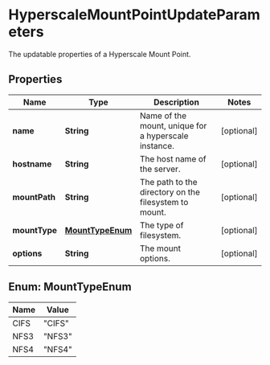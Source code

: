 

# HyperscaleMountPointUpdateParameters

The updatable properties of a Hyperscale Mount Point.

## Properties

Name | Type | Description | Notes
------------ | ------------- | ------------- | -------------
**name** | **String** | Name of the mount, unique for a hyperscale instance. |  [optional]
**hostname** | **String** | The host name of the server. |  [optional]
**mountPath** | **String** | The path to the directory on the filesystem to mount. |  [optional]
**mountType** | [**MountTypeEnum**](#MountTypeEnum) | The type of filesystem. |  [optional]
**options** | **String** | The mount options. |  [optional]



## Enum: MountTypeEnum

Name | Value
---- | -----
CIFS | &quot;CIFS&quot;
NFS3 | &quot;NFS3&quot;
NFS4 | &quot;NFS4&quot;



